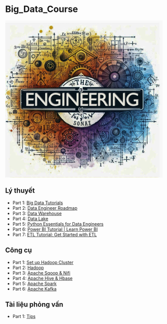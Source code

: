# Big_Data_Course

  <td>
    <img src="https://github.com/SonAz/Big_Data_Analytics_Course/blob/main/image/Artboard%201.png" alt="png" align="center"/>
  </td>

  
## Lý thuyết
- Part 1: [Big Data Tutorials](https://docs.google.com/document/d/15aNk6cEW_XPBxUirWHEAgTjl0aeYrq_-I0Rh_h5I_GU/edit?tab=t.0#heading=h.bv8d183h2wvq)
- Part 2: [Data Engineer Roadmap](https://roadmap.sh/data-engineer)
- Part 3: [Data Warehouse](https://docs.google.com/document/d/1O6jdSem_M5d2IwxtBGoAFV1cFIg2-UzRT3l8k9CXybw/edit?usp=sharing)
- Part 4: [Data Lake](https://docs.google.com/document/d/1UO63WxDbTrZ7NEK00eifPjbvCOnFpCJAYRR4O34gZdk/edit?usp=sharing)
- Part 5: [Python Essentials for Data Engineers](https://www.startdataengineering.com/post/python-for-de/#extract--load-read-and-write-data-to-any-system)
- Part 6: [Power BI Tutorial | Learn Power BI](https://www.geeksforgeeks.org/power-bi/power-bi-tutorial)
- Part 7: [ETL Tutorial: Get Started with ETL](https://docs.google.com/document/d/1UO63WxDbTrZ7NEK00eifPjbvCOnFpCJAYRR4O34gZdk/edit?usp=sharing)

## Công cụ
- Part 1: [Set up Hadoop Cluster](https://docs.google.com/document/d/15mHJC7PxNwnKRpbk_Q-D7mPXwMALHV3fo3yp4UJBGos/edit?tab=t.0#heading=h.ulruwnnhwqrm)
- Part 2: [Hadoop](https://docs.google.com/document/d/1fuRU8vOQh18coH88ClOFsh3sfc4TAQLwnAF70E7eTQA/edit?usp=sharing)
- Part 3: [Apache Sqoop & Nifi](https://docs.google.com/document/d/1BtQ7DL2qpPSbwkF1bI4B2WkhfeS85UuI2JKvyvc8zWY/edit?tab=t.0)
- Part 4: [Apache Hive & Hbase](https://docs.google.com/document/d/1SxFsKkF76FUX2ctr0pkmRbbbqQJBHvGiMtwZcnpJECs/edit?tab=t.0)   
- Part 5: [Apache Spark](https://docs.google.com/document/d/11N5TOF37ENV1nthbLtmSdPlkjI7KuaYidt-gc4XzGNU/edit?tab=t.0)
- Part 6: [Apache Kafka](https://docs.google.com/document/d/1hcvC69A28BBUBYh6Cmpw80YT7isyh2dX2O9GWAQJ4MI/edit?usp=sharing)

## Tài liệu phỏng vấn
- Part 1: [Tips](https://docs.google.com/document/d/1ya6684MRKgPdSSDcAXcXaekV1gotrgTjG17g7LOngCY/edit?tab=t.0#heading=h.ysif4f6xturb)
